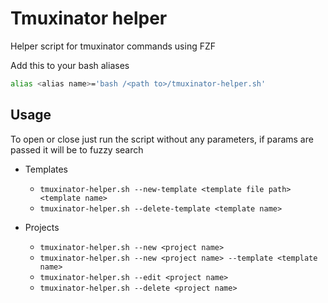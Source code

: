 # Tmuxinator helper

Helper script for tmuxinator commands using FZF

Add this to your bash aliases

```bash
alias <alias name>='bash /<path to>/tmuxinator-helper.sh'
```

## Usage

To open or close just run the script without any parameters,
if params are passed it will be to fuzzy search

- Templates

  - `tmuxinator-helper.sh --new-template <template file path> <template name>`
  - `tmuxinator-helper.sh --delete-template <template name>`

- Projects
  - `tmuxinator-helper.sh --new <project name>`
  - `tmuxinator-helper.sh --new <project name> --template <template name>`
  - `tmuxinator-helper.sh --edit <project name>`
  - `tmuxinator-helper.sh --delete <project name>`
